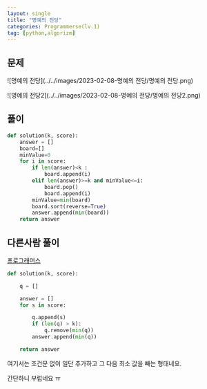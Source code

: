 ```yaml
---
layout: single
title: "명예의 전당"
categories: Programmerse(lv.1)
tag: [python,algorizm]
---
```


## 문제

![명예의 전당](../../images/2023-02-08-명예의 전당/명예의 전당.png)

![명예의 전당2](../../images/2023-02-08-명예의 전당/명예의 전당2.png)



## 풀이

```python
def solution(k, score):
    answer = []
    board=[]
    minValue=0
    for i in score:
        if len(answer)<k :
            board.append(i)    
        elif len(answer)>=k and minValue<=i:
            board.pop()
            board.append(i)
        minValue=min(board)
        board.sort(reverse=True)
        answer.append(min(board))    
    return answer
```





## 다른사람 풀이

<a  href="https://school.programmers.co.kr/learn/courses/30/lessons/138477/solution_groups?language=python3">프로그래머스</a>

```python
def solution(k, score):

    q = []

    answer = []
    for s in score:

        q.append(s)
        if (len(q) > k):
            q.remove(min(q))
        answer.append(min(q))

    return answer
```

여기서는 조건문 없이 일단 추가하고 그 다음 최소 값을 빼는 형태네요.

간단하니 부럽네요 ㅠ

